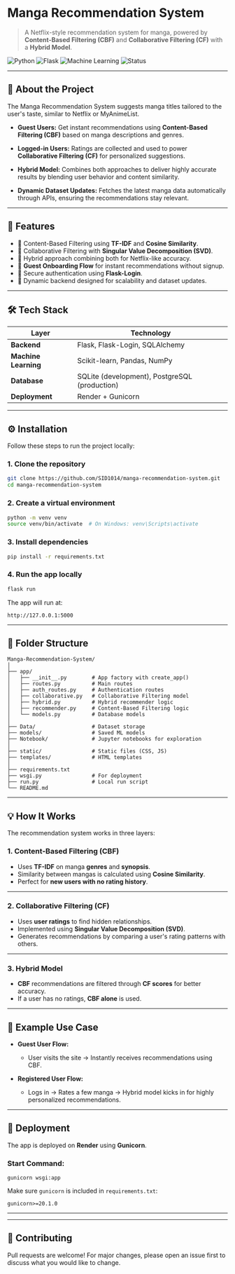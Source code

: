 
# **Manga Recommendation System**

> A Netflix-style recommendation system for manga, powered by **Content-Based Filtering (CBF)** and **Collaborative Filtering (CF)** with a **Hybrid Model**.

![Python](https://img.shields.io/badge/Python-3.9%2B-blue)
![Flask](https://img.shields.io/badge/Flask-2.3-green)
![Machine Learning](https://img.shields.io/badge/ML-Recommendation-orange)
![Status](https://img.shields.io/badge/Status-Production%20Ready-brightgreen)

---

## **🌟 About the Project**

The Manga Recommendation System suggests manga titles tailored to the user's taste, similar to Netflix or MyAnimeList.

* **Guest Users:**
  Get instant recommendations using **Content-Based Filtering (CBF)** based on manga descriptions and genres.

* **Logged-in Users:**
  Ratings are collected and used to power **Collaborative Filtering (CF)** for personalized suggestions.

* **Hybrid Model:**
  Combines both approaches to deliver highly accurate results by blending user behavior and content similarity.

* **Dynamic Dataset Updates:**
  Fetches the latest manga data automatically through APIs, ensuring the recommendations stay relevant.

---

## **🚀 Features**

* 🔹 Content-Based Filtering using **TF-IDF** and **Cosine Similarity**.
* 🔹 Collaborative Filtering with **Singular Value Decomposition (SVD)**.
* 🔹 Hybrid approach combining both for Netflix-like accuracy.
* 🔹 **Guest Onboarding Flow** for instant recommendations without signup.
* 🔹 Secure authentication using **Flask-Login**.
* 🔹 Dynamic backend designed for scalability and dataset updates.

---

## **🛠 Tech Stack**

| Layer                | Technology                                    |
| -------------------- | --------------------------------------------- |
| **Backend**          | Flask, Flask-Login, SQLAlchemy                |
| **Machine Learning** | Scikit-learn, Pandas, NumPy                   |
| **Database**         | SQLite (development), PostgreSQL (production) |
| **Deployment**       | Render + Gunicorn                             |

---

## **⚙️ Installation**

Follow these steps to run the project locally:

### **1. Clone the repository**

```bash
git clone https://github.com/SID1014/manga-recommendation-system.git
cd manga-recommendation-system
```

### **2. Create a virtual environment**

```bash
python -m venv venv
source venv/bin/activate  # On Windows: venv\Scripts\activate
```

### **3. Install dependencies**

```bash
pip install -r requirements.txt
```

### **4. Run the app locally**

```bash
flask run
```

The app will run at:

```
http://127.0.0.1:5000
```

---

## **📂 Folder Structure**

```
Manga-Recommendation-System/
│
├── app/
│   ├── __init__.py        # App factory with create_app()
│   ├── routes.py          # Main routes
│   ├── auth_routes.py     # Authentication routes
│   ├── collaborative.py   # Collaborative Filtering model
│   ├── hybrid.py          # Hybrid recommender logic
│   ├── recommender.py     # Content-Based Filtering logic
│   └── models.py          # Database models
│
├── Data/                  # Dataset storage
├── models/                # Saved ML models
├── Notebook/              # Jupyter notebooks for exploration
│
├── static/                # Static files (CSS, JS)
├── templates/             # HTML templates
│
├── requirements.txt
├── wsgi.py                # For deployment
├── run.py                 # Local run script
└── README.md
```

---

## **💡 How It Works**

The recommendation system works in three layers:

### **1. Content-Based Filtering (CBF)**

* Uses **TF-IDF** on manga **genres** and **synopsis**.
* Similarity between mangas is calculated using **Cosine Similarity**.
* Perfect for **new users with no rating history**.

---

### **2. Collaborative Filtering (CF)**

* Uses **user ratings** to find hidden relationships.
* Implemented using **Singular Value Decomposition (SVD)**.
* Generates recommendations by comparing a user's rating patterns with others.

---

### **3. Hybrid Model**

* **CBF** recommendations are filtered through **CF scores** for better accuracy.
* If a user has no ratings, **CBF alone** is used.

---

## **🧪 Example Use Case**

* **Guest User Flow:**

  * User visits the site → Instantly receives recommendations using CBF.
* **Registered User Flow:**

  * Logs in → Rates a few manga → Hybrid model kicks in for highly personalized recommendations.

---

## **🚀 Deployment**

The app is deployed on **Render** using **Gunicorn**.

### Start Command:

```
gunicorn wsgi:app
```

Make sure `gunicorn` is included in `requirements.txt`:

```
gunicorn>=20.1.0
```

---

---

## **🤝 Contributing**

Pull requests are welcome! For major changes, please open an issue first to discuss what you would like to change.

